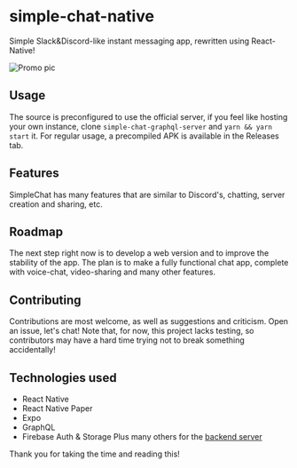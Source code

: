 # simple-chat-native
Simple Slack&amp;Discord-like instant messaging app, rewritten using React-Native!

![Promo pic](https://media.discordapp.net/attachments/616319929532022796/774859554265628692/promo.png)

## Usage
The source is preconfigured to use the official server, if you feel like hosting your own instance, clone `simple-chat-graphql-server` and `yarn && yarn start` it. For regular usage, a precompiled APK is available in the Releases tab.

## Features
SimpleChat has many features that are similar to Discord's, chatting, server creation and sharing, etc. 

## Roadmap
The next step right now is to develop a web version and to improve the stability of the app.
The plan is to make a fully functional chat app, complete with voice-chat, video-sharing and many other features.

## Contributing
Contributions are most welcome, as well as suggestions and criticism. Open an issue, let's chat!
Note that, for now, this project lacks testing, so contributors may have a hard time trying not to break something accidentally!

## Technologies used
- React Native
- React Native Paper
- Expo
- GraphQL
- Firebase Auth & Storage
Plus many others for the [backend server](https://github.com/ianeli1/simple-chat-graphql-server)

Thank you for taking the time and reading this!
